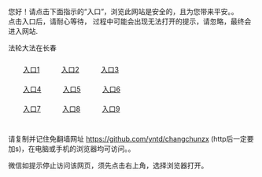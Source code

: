您好！请点击下面指示的“入口”，浏览此网站是安全的，且为您带来平安。。 <br/>
点击入口后，请耐心等待， 过程中可能会出现无法打开的提示，请忽略，最终会进入网站. </br>

法轮大法在长春<br/>
<div style="padding:10px"><a style="margin:20px" target="_blank" href="https://d2ao472csurti1.cloudfront.net/2Qpsp?qvnkuhi" id="ccLink1" rel="nofollow">入口1</a> <a target="_blank" style="margin:20px" href="https://d3nxmiokz1ii16.cloudfront.net/2Qpsp?nfmru" id="ccLink2" rel="nofollow">入口2</a> <a style="margin:20px" target="_blank" href="https://d2d33guhrsvjgd.cloudfront.net/2Qpsp?qixxaj" id="ccLink3" rel="nofollow">入口3</a></div>

<div style="padding:10px" ><a style="margin:20px" target="_blank" href="https://d2ao472csurti1.cloudfront.net/2Qpsp?qvnkuhi" id="ccLink4" rel="nofollow">入口4</a> <a style="margin:20px" href="https://d3nxmiokz1ii16.cloudfront.net/2Qpsp?nfmru" target="_blank" id="ccLink5" rel="nofollow">入口5</a> <a style="margin:20px" href="https://d2d33guhrsvjgd.cloudfront.net/2Qpsp?qixxaj" target="_blank" id="ccLink6" rel="nofollow">入口6</a></div>

<div style="padding:10px"><a style="margin:20px" target="_blank" href="https://d2ao472csurti1.cloudfront.net/2Qpsp?qvnkuhi" id="ccLink7" rel="nofollow">入口7</a> <a style="margin:20px" href="https://d3nxmiokz1ii16.cloudfront.net/2Qpsp?nfmru" target="_blank" id="ccLink8" rel="nofollow">入口8</a> <a style="margin:20px" target="_blank" href="https://d2d33guhrsvjgd.cloudfront.net/2Qpsp?qixxaj" id="ccLink9" rel="nofollow">入口9</a></div>

<br/>



请复制并记住免翻墙网址 https://github.com/yntd/changchunzx (http后一定要加s)，在电脑或手机的浏览器均可访问。。<br/>

微信如提示停止访问该网页，须先点击右上角，选择浏览器打开。

